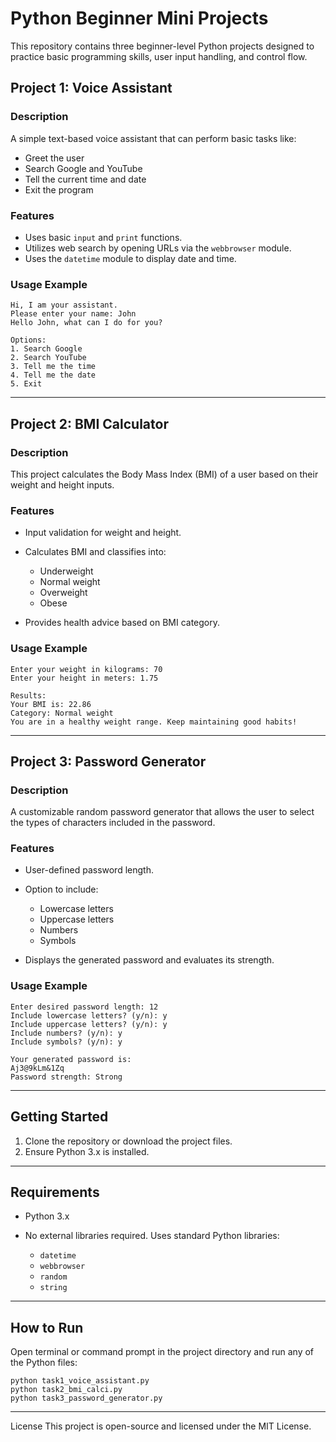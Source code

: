 # Python Beginner Mini Projects

This repository contains three beginner-level Python projects designed to practice basic programming skills, user input handling, and control flow.

## Project 1: Voice Assistant

### Description

A simple text-based voice assistant that can perform basic tasks like:

* Greet the user
* Search Google and YouTube
* Tell the current time and date
* Exit the program

### Features

* Uses basic `input` and `print` functions.
* Utilizes web search by opening URLs via the `webbrowser` module.
* Uses the `datetime` module to display date and time.

### Usage Example

```
Hi, I am your assistant.
Please enter your name: John
Hello John, what can I do for you?

Options:
1. Search Google
2. Search YouTube
3. Tell me the time
4. Tell me the date
5. Exit
```

---

## Project 2: BMI Calculator

### Description

This project calculates the Body Mass Index (BMI) of a user based on their weight and height inputs.

### Features

* Input validation for weight and height.
* Calculates BMI and classifies into:

  * Underweight
  * Normal weight
  * Overweight
  * Obese
* Provides health advice based on BMI category.

### Usage Example

```
Enter your weight in kilograms: 70
Enter your height in meters: 1.75

Results:
Your BMI is: 22.86
Category: Normal weight
You are in a healthy weight range. Keep maintaining good habits!
```

---

## Project 3: Password Generator

### Description

A customizable random password generator that allows the user to select the types of characters included in the password.

### Features

* User-defined password length.
* Option to include:

  * Lowercase letters
  * Uppercase letters
  * Numbers
  * Symbols
* Displays the generated password and evaluates its strength.

### Usage Example

```
Enter desired password length: 12
Include lowercase letters? (y/n): y
Include uppercase letters? (y/n): y
Include numbers? (y/n): y
Include symbols? (y/n): y

Your generated password is:
Aj3@9kLm&1Zq
Password strength: Strong
```

---

## Getting Started

1. Clone the repository or download the project files.
2. Ensure Python 3.x is installed.

---

## Requirements

* Python 3.x
* No external libraries required. Uses standard Python libraries:

  * `datetime`
  * `webbrowser`
  * `random`
  * `string`

---

## How to Run

Open terminal or command prompt in the project directory and run any of the Python files:

```
python task1_voice_assistant.py
python task2_bmi_calci.py
python task3_password_generator.py
```

---
License
This project is open-source and licensed under the MIT License.

